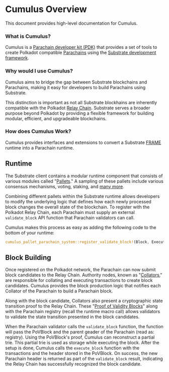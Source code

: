 # Cumulus Overview

This document provides high-level documentation for Cumulus.

### What is Cumulus?
Cumulus is a [Parachain developer kit (PDK)](https://wiki.polkadot.network/docs/en/build-pdk) that provides a set of tools to create Polkadot compatible [Parachains](https://substrate.dev/docs/en/knowledgebase/getting-started/glossary#parachain) using the [Substrate development framework](http://substrate.dev/).

### Why would I use Cumulus?
Cumulus aims to bridge the gap between Substrate blockchains and Parachains, making it easy for developers to build Parachains using Substrate.

This distinction is important as not all Substrate blockhains are inherently compatible with the Polkadot [Relay Chain](https://substrate.dev/docs/en/knowledgebase/getting-started/glossary#relay-chain). Substrate serves a broader purpose beyond Polkadot by providing a flexible framework for building modular, efficient, and upgradeable blockchains.

### How does Cumulus Work?
Cumulus provides interfaces and extensions to convert a Substrate [FRAME](https://substrate.dev/docs/en/knowledgebase/getting-started/glossary#frame) runtime into a Parachain runtime.

## Runtime

The Substrate client contains a modular runtime component that consists of various modules called "[Pallets](https://substrate.dev/docs/en/knowledgebase/getting-started/glossary#pallet)." A sampling of these pallets include various consensus mechanisms, voting, staking, and [many more](https://substrate.dev/docs/en/knowledgebase/runtime/frame#prebuilt-pallets).

Combining different pallets within the Substrate runtime allows developers to modify the underlying logic that defines how each newly processed block changes the overall state of the blockchain. To register with the Polkadot Relay Chain, each Parachain must supply an external `validate_block` API function that Parachain validators can call.

Cumulus makes this process as easy as adding the following code to the bottom of your runtime:
```rust
cumulus_pallet_parachain_system::register_validate_block!(Block, Executive);
```

## Block Building
Once registered on the Polkadot network, the Parachain can now submit block candidates to the Relay Chain. Authority nodes, known as "[Collators](https://wiki.polkadot.network/docs/en/learn-collator)," are responsible for collating and executing transactions to create block candidates. Cumulus provides the block production logic that notifies each Collator of the Parachain to build a Parachain block. 

Along with the block candidate, Collators also present a cryptographic state transition proof to the Relay Chain. These "[Proof of Validity Blocks](https://wiki.polkadot.network/docs/en/glossary#proof-of-validity)" along with the Parachain registry (recall the runtime macro call) allows validators to validate the state transition presented in the block candidates.

When the Parachain validator calls the `validate_block` function, the function will pass the PoVBlock and the parent geader of the Parachain (read as: registry). Using the PoVBlock's proof, Cumulus can reconstruct a partial trie. This partial trie is used as storage while executing the block. After the setup is done, Cumulus calls the `execute_block` function with the transactions and the header stored in the PoVBlock. On success, the new Parachain header is returned as part of the `validate_block` result, indicating the Relay Chain has successfully recognized the block candidate.
